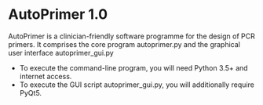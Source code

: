# AutoPrimer 1.0

AutoPrimer is a clinician-friendly software programme for the design of PCR primers. It comprises the core program autoprimer.py and the graphical user interface autoprimer_gui.py

- To execute the command-line program, you will need Python 3.5+ and internet access.
- To execute the GUI script autoprimer_gui.py, you will additionally require PyQt5.

